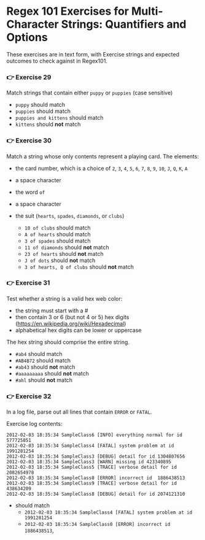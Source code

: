 # Regex 101 Exercises for Multi-Character Strings: Quantifiers and Options

These exercises are in text form, with Exercise strings and expected outcomes to check against in Regex101.

###

### 👉 Exercise 29

Match strings that contain either `puppy` or `puppies` (case sensitive)

- `puppy` should match
- `puppies` should match
- `puppies and kittens` should match
- `kittens` should **not** match

###

### 👉 Exercise 30

Match a string whose only contents represent a playing card. The elements:

- the card number, which is a choice of `2`, `3`, `4`, `5`, `6`, `7`, `8`, `9`, `10`, `J`, `Q`, `K`, `A`
- a space character
- the word `of`
- a space character
- the suit (`hearts`, `spades`, `diamonds`, or `clubs`)

  - `10 of clubs` should match
  - `A of hearts` should match
  - `3 of spades` should match
  - `11 of diamonds` should **not** match
  - `23 of hearts` should **not** match
  - `J of dots` should **not** match
  - `3 of hearts, Q of clubs` should **not** match

###

### 👉 Exercise 31

Test whether a string is a valid hex web color:

- the string must start with a #
- then contain 3 or 6 (but not 4 or 5) hex digits (https://en.wikipedia.org/wiki/Hexadecimal)
- alphabetical hex digits can be lower or uppercase

The hex string should comprise the entire string.

- `#ab4` should match
- `#AB4B72` should match
- `#ab43` should **not** match
- `#aaaaaaaaa` should **not** match
- `#ahl` should **not** match

###

### 👉 Exercise 32

In a log file, parse out all lines that contain `ERROR` or `FATAL`.

Exercise log contents:

```
2012-02-03 18:35:34 SampleClass6 [INFO] everything normal for id 577725851
2012-02-03 18:35:34 SampleClass4 [FATAL] system problem at id 1991281254
2012-02-03 18:35:34 SampleClass3 [DEBUG] detail for id 1304807656
2012-02-03 18:35:34 SampleClass3 [WARN] missing id 423340895
2012-02-03 18:35:34 SampleClass5 [TRACE] verbose detail for id 2082654978
2012-02-03 18:35:34 SampleClass0 [ERROR] incorrect id  1886438513
2012-02-03 18:35:34 SampleClass9 [TRACE] verbose detail for id 438634209
2012-02-03 18:35:34 SampleClass8 [DEBUG] detail for id 2074121310
```

- should match
  - `2012-02-03 18:35:34 SampleClass4 [FATAL] system problem at id 1991281254`
  - `2012-02-03 18:35:34 SampleClass0 [ERROR] incorrect id 1886438513`,
